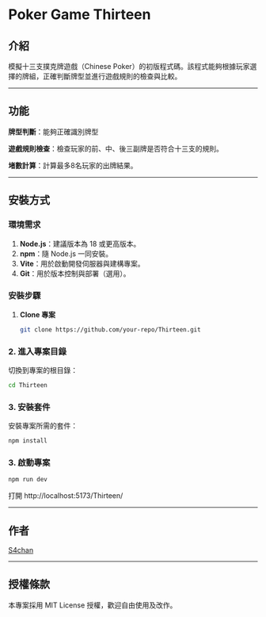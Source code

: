 # Poker Game Thirteen

## 介紹

模擬十三支撲克牌遊戲（Chinese Poker）的初版程式碼。該程式能夠根據玩家選擇的牌組，正確判斷牌型並進行遊戲規則的檢查與比較。

---

## 功能

**牌型判斷**：能夠正確識別牌型

**遊戲規則檢查**：檢查玩家的前、中、後三副牌是否符合十三支的規則。

**堵數計算**：計算最多8名玩家的出牌結果。

---

## 安裝方式

### 環境需求

1. **Node.js**：建議版本為 18 或更高版本。
2. **npm**：隨 Node.js 一同安裝。
3. **Vite**：用於啟動開發伺服器與建構專案。
4. **Git**：用於版本控制與部署（選用）。

### 安裝步驟

1. **Clone 專案**
   ```bash
   git clone https://github.com/your-repo/Thirteen.git
   ```

### 2. 進入專案目錄

切換到專案的根目錄：

```bash
cd Thirteen
```

### 3. 安裝套件

安裝專案所需的套件：

```bash
npm install
```

### 3. 啟動專案

```bash
npm run dev
```

打開  http://localhost:5173/Thirteen/

---

## 作者

[S4chan](https://github.com/S4chan)

---

## 授權條款

本專案採用 MIT License 授權，歡迎自由使用及改作。
